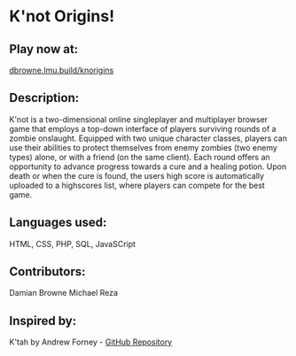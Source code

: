 # K'not Origins!

## Play now at:
[dbrowne.lmu.build/knorigins](dbrowne.lmu.build/knorigins)

## Description:
K'not is a two-dimensional online singleplayer and multiplayer browser
game that employs a top-down interface of players surviving rounds of
a zombie onslaught. Equipped with two unique character classes, players
can use their abilities to protect themselves from enemy zombies (two
enemy types) alone, or with a friend (on the same client). Each round
offers an opportunity to advance progress towards a cure and a healing
potion. Upon death or when the cure is found, the users high score is
automatically uploaded to a highscores list, where players can compete
for the best game.

## Languages used:
HTML, CSS, PHP, SQL, JavaSCript

## Contributors:
Damian Browne
Michael Reza

## Inspired by:
K'tah by Andrew Forney - [GitHub Repository](https://github.com/Forns/ktah)
